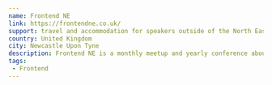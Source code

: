 ```yaml
---
name: Frontend NE
link: https://frontendne.co.uk/
support: travel and accommodation for speakers outside of the North East
country: United Kingdom
city: Newcastle Upon Tyne
description: Frontend NE is a monthly meetup and yearly conference about frontend development.
tags:
 - Frontend
---
```

